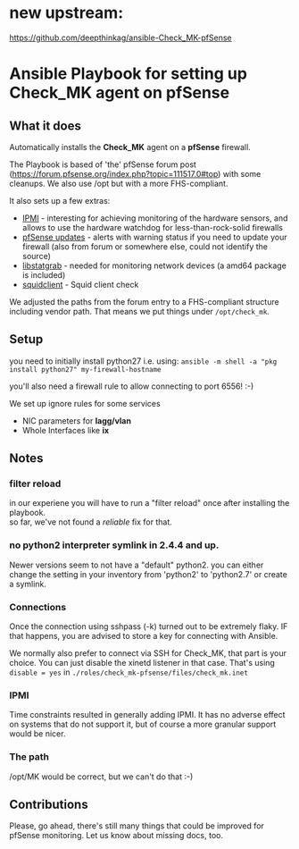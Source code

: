 

# new upstream: 
https://github.com/deepthinkag/ansible-Check_MK-pfSense

# Ansible Playbook for setting up Check_MK agent on pfSense


## What it does

Automatically installs the __Check_MK__ agent on a __pfSense__ firewall.

The Playbook is based of 'the' pfSense forum post (https://forum.pfsense.org/index.php?topic=111517.0#top) with some cleanups. We also use /opt but with a more FHS-compliant.

It also sets up a few extras: 

* <ins>IPMI</ins> - interesting for achieving monitoring of the hardware sensors, and allows to use the hardware watchdog for less-than-rock-solid firewalls
* <ins>pfSense updates</ins> - alerts with warning status if you need to update your firewall (also from forum or somewhere else, could not identify the source)
* <ins>libstatgrab</ins> - needed for monitoring network devices (a amd64 package is included)
* <ins>squidclient</ins> - Squid client check


We adjusted the paths from the forum entry to a FHS-compliant structure including vendor path. That means we put things under ```/opt/check_mk```. 





## Setup

you need to initially install python27 i.e. using:
```ansible -m shell -a "pkg install python27" my-firewall-hostname```

you'll also need a firewall rule to allow connecting to port 6556! :-)

We set up ignore rules for some services

* NIC parameters for __lagg/vlan__
* Whole Interfaces like __ix__


## Notes

### filter reload

in our experiene you will have to run a "filter reload" once after installing the playbook.  
so far, we've not found a _reliable_ fix for that.


### no python2 interpreter symlink in 2.4.4 and up.

Newer versions seem to not have a "default" python2. you can either change the setting in your inventory from
'python2' to 'python2.7' or create a symlink.

### Connections

Once the connection using sshpass (-k) turned out to be extremely flaky.
IF that happens, you are advised to store a key for connecting with Ansible.

We normally also prefer to connect via SSH for Check_MK, that part is your choice. You can just disable the xinetd listener in that case.
That's using ```disable = yes``` in ```./roles/check_mk-pfsense/files/check_mk.inet```

### IPMI

Time constraints resulted in generally adding IPMI. It has no adverse effect on systems that do not support it, but of course a more granular support would be nicer.


### The path
/opt/MK would be correct, but we can't do that :-)


## Contributions

Please, go ahead, there's still many things that could be improved for pfSense monitoring.
Let us know about missing docs, too.
